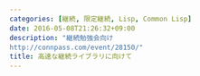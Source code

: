```yaml
---
categories: [継続, 限定継続, Lisp, Common Lisp]
date: 2016-05-08T21:26:32+09:00
description: "継続勉強会向け
http://connpass.com/event/28150/"
title: 高速な継続ライブラリに向けて
---
```


<section data-markdown
    data-separator="\n===\n"
    data-vertical="\n---\n"
    data-notes="^Note:">
<script type="text/template">
# 高速な継続ライブラリに向けて
----------------------
[継続勉強会](http://connpass.com/event/28150/) 2016-05-22
<!-- .slide: class="center" -->

===
# About Me
---------
![κeenのアイコン](/images/icon.png) <!-- .element: style="position:absolute;right:0;z-index:-1" -->

 + κeen
 + [@blackenedgold](https://twitter.com/blackenedgold)
 + Github: [KeenS](https://github.com/KeenS)
 + サイバーエージェントのエンジニア
 + Lisp, ML, Rust, Shell Scriptあたりを書きます
===
# 継続欲しい
-----------

* 色々な場面で便利
* Schemeで使い回してるのうらやましい
* Common Lispでも使いたい
* 現実には限定継続が欲しい
  +  Common Lispには大域脱出はある

===
# 限定継続を使う例
-----------------
## 非同期プログラミング

* コールバック形式だと厳しい
* 限定継続を使うと綺麗に書き直せる

===
# 限定継続を使う例
-----------------
## ゲームのコルーチン

* 複数のオブジェクトを制御するのにコルーチンが欲しい
* cf [コルーチンをCommon Lispで簡単に定義 - さくらんぼのlambda日記](http://lambdasakura.hatenablog.com/entry/20111026/1319598590)

===
# 限定継続を使う例
-----------------
## do記法

* モナドのdo記法は限定継続を使って実装出来る
* [Operational monad in scheme](http://www.slideshare.net/yuichinishiwaki/operational-monad-in-scheme)


===
# Common Lispでの限定継続の実現
---------------

1. 仕様に入れてもらう
2. 処理系に手を入れる
3. ユーザレベルで(限定)継続ライブラリを作る
   + 柔軟なCommon Lispでは可能

===
# CPS変換
---------

* (限定)継続の実現方法の1つ
  + スタックを切り取る方式とかもある
* 機械的にも出来る
* グローバルな変換なのとプリミティブな式しか書けないでコンパイラ内部でやることが多い
  + 継続関係なしに中間形式として採用されることが多い
* 関数定義/呼び出し以外にも諸々の構文とかに対しても定義が必要

===
# CPS変換
----------

Q. Common Lispだといくつの構文に対して定義が必要?

1. 1つ
2. 26つ
3. 42つ
4. 無数


===
# CPS変換
----------

A. 26つ (スペシャルフォーム25+funcall)

===
# Common Lispのプリミティブ
--------------------------

* スペシャルフォームと呼ばれる
* 仕様で25個定められている
* [CLHS: Section 3.1.2.1.2.1](http://www.lispworks.com/documentation/HyperSpec/Body/03_ababa.htm)
* この中に関数定義だとか例外だとかは入っていない
  + マクロで定義されている

===
# マクロ
--------

* 構文木 to 構文木(S式to S式)変換器( = 普通のLispの関数)
* 新しい構文を作れる
* CPS変換は?????

===
# `macroexpand`
-------------

* [CLHS: Function MACROEXPAND, MACROEXPAND-1](http://clhs.lisp.se/Body/f_mexp_.htm)
* マクロを手動展開する関数
* 雑にいうと普段pre-orderなマクロ展開をin-orderやpost-orderにする時に使う
* 本来はあまり使いたくない
  + 処理系の展開器に任せた方が間違いが少ない
* これでマクロを排したプリミティブのCommon Lispの構文木にアクセス出来る

===
# cl-cont
---------

* 上記のことを全てやったライブラリ
* デファクトというか唯一のライブラリ
* [Common Lispで限定継続と遊ぶ | κeenのHappy Hacκing Blog](http://keens.github.io/slide/Common_Lispdegenteikeizokutoasobu_/)

===
<blockquote class="twitter-tweet" data-lang="ja"><p lang="ja" dir="ltr">「shift/resetがわからない時にあげる声」</p>&mdash; かず(原材料に小麦粉を含む) (@kazzna) <a href="https://twitter.com/kazzna/status/674026894602309632">2015年12月8日</a></blockquote>

<!-- .slide: class="center" -->

===
# cl-contの使用例

``` common-lisp
(with-call/cc
  (+ 1 (call/cc
        (lambda (k)
          (funcall k 2)))))
```

===
# cl-contの使用例

``` common-lisp
(FUNCALL
 (LAMBDA (&OPTIONAL #:G542 &REST #:G543)
   (DECLARE (IGNORABLE #:G542))
   (DECLARE (IGNORE #:G543))
   (FUNCALL
    (LAMBDA (&OPTIONAL #:G544 &REST #:G545)
      (DECLARE (IGNORABLE #:G544))
      (DECLARE (IGNORE #:G545))
      (FUNCALL (LAMBDA (K) (FUNCALL K 1))
               (LAMBDA (&OPTIONAL #:G546 &REST #:G547)
                 (DECLARE (IGNORABLE #:G546))
                 (DECLARE (IGNORE #:G547))
                 (FUNCALL (CL-CONT::FDESIGNATOR-TO-FUNCTION/CC #:G542) #'VALUES
                          #:G544 #:G546))))
    1))
 #'+)
```


===
# cl-contへの不満
-----------------

* 遅い
* lambda多い。
  + 多分コンパイラと相性が悪い
* lambda禁止おじさんと分かりあえる

===
# cl-fast-cont


<!-- .slide: class="center" -->
===
# cl-fast-cont
--------------

* [KeenS/cl-fast-cont: faster partial contiuation library of common lisp](https://github.com/KeenS/cl-fast-cont)
* とりあえずレポジトリ作っただけ
* 完成させたい…

===
# アプローチ1
<!-- .slide: class="center" -->

===
# SSA使う
---------

* CPSと等価
* だけどSSAだったらlambda出てこない
* Common Lispならgotoあるしいけるんじゃね？

===
```common-lisp
(let (x y z)
 (tagbody
    (setq x 1)
  :call/cc
    (setq y 1)
    (setq z (+ x y))))
```


===
# 問題
-------

* ネイティブスタックとは別に自分でスタック作らないといけない
  + 例外とかでスタック巻き戻されるとつらい
* gotoのタグをtagbodyの外に持ち出せない(=継続を外に持ち出せない)
* 変数を準備するのが面倒orパフォーマンスに影響しそう
* そもそもtagbodyそこまで柔軟じゃなかった
* 関数が消し飛ぶ

===
# アプローチ2
<!-- .slide: class="center" -->

===
# SSA+CPS
---------

* SSAとCPSを組み合わせる
* 基本はSSA
* スタックを使う/継続が必要な所でだけCPS
===
# 問題
-------

* SSAの部分意味なくね？
* そもそも継続を取り出すのが目的なので関係ない所で変換しても意味がない

===
# アプローチ3
<!-- .slide: class="center" -->
===
# Selective CPS
----------------

* 継続が必要な部分でのみ変換
* 2 pass transformation
* [A Selective CPS Transformation](http://www.sciencedirect.com/science/article/pii/S1571066104809691)
===

```common-lisp
(with-call/cc
  (let ((x 3) y)
    (setq y (* x x))
    (+ 1 (call/cc
          (lambda (k)
            (funcall k y))))))

```

===

```common-lisp
(with-call/cc
  (let ((x 3) y)
    (setq y (* x x))
    (+ 1 @(call/cc
          (lambda (k)
            (funcall k y))))))

```

===

```common-lisp
(with-call/cc
  (let ((x 3) y)
    (setq y (* x x))
    @(+ 1 @(call/cc
          (lambda (k)
            (funcall k y))))))

```

===

```common-lisp
(with-call/cc
  @(let ((x 3) y)
    (setq y (* x x))
    @(+ 1 @(call/cc
          (lambda (k)
            (funcall k y))))))

```

===
# そもそもCommon Lispのつらい話
-------------------------------
* セマンティクスが動的
  + catch, block, tagbody
  + special variable
  + 変換は静的なのでどう頑張っても追い付かない
* multiple valueが面倒


===
# ダイナミック!!
----------------

``` common-lisp
(block name
 (let ((f
        (lambda (x) (return-from name x))))
   (with-call/cc
       (funcall
        f
        (call/cc
         (lambda (k)
           (funcall k 2)))))))
```

===
# スペシャル変数
---------------

* Common Lispにはレキシカルスコープとダイナミックスコープ両方ある
* CPS変換すると継続の全てがスコープ下に入る
  + 関数の呼び出し関係が木だったのが線型になる
  + ダイナミックスコープだと困る
===
![CPS前のAST](/images/cps/pre-cps.png)


===
![CPS後のAST](/images/cps/post-cps.png)


===
```
(defvar *x* 1)
(with-call/cc
  (progn
    (let ((*x* 2))
      (call/cc ..)
      (format t "~a~%" *x*)) ; *x* = 2
    (format t "~a~%" *x*))) ; *x* = 1

```

===

```
(defvar *x* 1)
(with-call/cc
  (progn
    (let ((*x* 2))
      (...
       (lambda (ignore)
         ((lambda (ignore)
            (format t "~a~%" *x*)) ; *x* = 2!!
          (format t "~a~%" *x*))))))) ; *x* = 1
```

===
# 多値
------

* Common Lispの多値はGoと違って無視出来る
* 変換が空気読む必要がある
* 下手するとプログラムを壊す
  1. 本当は多値を返してるのに変換で無視された
  2. 意図的に無視してるのに変換で加えられた

===
# 関数定義と引数の数
-----------------

* **Selective** CPS
* 関数をCPS変換するときとしない時がある
* 呼び出す時にどっちか分かんなくね？
  1. 統一的に変換してしまう
  2. Selectiveに変換して関数にメタデータつける

-> まだ決めきれてない

===
# パフォーマンス
----------------


<!-- .slide: class="center" -->

===
# フィボナッチ数列
-----------------
* とりえあずのフィボナッチ数列で計測
  + Full CPS変換に割と不利
  + 何も考えずにライブラリを使うとこうなるよって例
* Selective CPSは何もしない=普通の定義と同じ


===
```common-lisp
(defun fib (n)
  (if (<= n 1)
      1
      (+ (fib (- n 1)) (fib (- n 2)))))
```

``` common-lisp
(defun/cc fib-cont (n)
  (if (<= n 1)
      1
      (+ (fib-cont (- n 1)) (fib-cont (- n 2)))))
```

===
# Selective


```
Evaluation took:
  1.517 seconds of real time
  1.516000 seconds of total run time (1.516000 user, 0.000000 system)
  99.93% CPU
  4,388,993,782 processor cycles
  0 bytes consed
```

===
# Full

```
Evaluation took:
  18.347 seconds of real time
  18.576000 seconds of total run time (18.248000 user, 0.328000 system)
  [ Run times consist of 1.396 seconds GC time, and 17.180 seconds non-GC time. ]
  101.25% CPU
  53,149,416,888 processor cycles
  22,922,853,904 bytes consed
```
===
# コルーチン
------------

* そこまでFull CPSに不利じゃない
* 割と実用しそうな例
* Selective CPSは少しだけラムダが少ない

===
# Selective

``` common-lisp
(let (c)
  (setf c ((lambda ()
             (write-line "in thread A 1")
             (lambda ()
              (write-line "in thread A 2")
              (lambda ()
                (write-line "in thread A 3"))))))
  (write-line "in main thread 1")
  (setq c (funcall c))
  (write-line "in main thread 2")
  (setq c (funcall c))
  (write-line "in main thread 3"))
```


===
# full

```common-lisp
(let (c)
  (setf c (with-call/cc
            (write-line "in thread A 1")
            (let/cc k k)
            (write-line "in thread A 2")
            (let/cc k k)
            (write-line "in thread A 3")))
  (write-line "in main thread 1")
  (setq c (funcall c))
  (write-line "in main thread 2")
  (setq c (funcall c))
  (write-line "in main thread 3"))
```
===
# Selective

```
Evaluation took:
  0.905 seconds of real time
  0.904000 seconds of total run time (0.904000 user, 0.000000 system)
  99.89% CPU
  2,617,396,241 processor cycles
  0 bytes consed

```

===
# full

```
Evaluation took:
  1.272 seconds of real time
  1.272000 seconds of total run time (1.272000 user, 0.000000 system)
  100.00% CPU
  3,681,362,466 processor cycles
  0 bytes consed
```

===
# まとめ
--------

* 限定継続便利だよ
* マクロを使えばCPS変換で限定継続実装出来るよ
* でもパフォーマンや言語の問題もあるよ
* Selective CPSを使えばパフォーマンスの問題解決出来るよ

</script>
</section>
